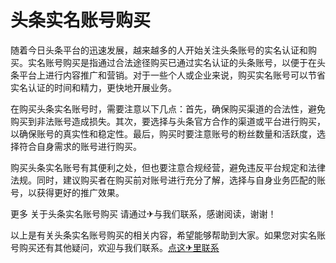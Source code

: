 # 头条实名账号购买

随着今日头条平台的迅速发展，越来越多的人开始关注头条账号的实名认证和购买。实名账号购买是指通过合法途径购买已通过实名认证的头条账号，以便于在头条平台上进行内容推广和营销。对于一些个人或企业来说，购买实名账号可以节省实名认证的时间和精力，更快地开展业务。

在购买头条实名账号时，需要注意以下几点：首先，确保购买渠道的合法性，避免购买到非法账号造成损失。其次，要选择与头条官方合作的渠道或平台进行购买，以确保账号的真实性和稳定性。最后，购买时要注意账号的粉丝数量和活跃度，选择符合自身需求的账号进行购买。

购买头条实名账号有其便利之处，但也要注意合规经营，避免违反平台规定和法律法规。同时，建议购买者在购买前对账号进行充分了解，选择与自身业务匹配的账号，以获得更好的推广效果。

更多 关于头条实名账号购买 请通过✈与我们联系，感谢阅读，谢谢！

以上是有关头条实名账号购买的相关内容，希望能够帮助到大家。如果您对实名账号购买还有其他疑问，欢迎与我们联系。[点这✈里联系](https://abc.k02.cc)